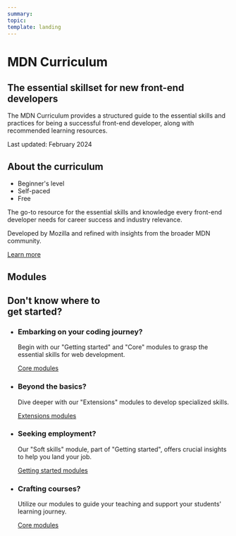 ```yaml
---
summary:
topic:
template: landing
---
```


# MDN Curriculum

## The essential skillset for new front-end developers

The MDN Curriculum provides a structured guide to the essential skills and practices for being a successful front-end developer, along with recommended learning resources.

Last updated: February 2024

## About the curriculum

- Beginner's level
- Self-paced
- Free

The go-to resource for the essential skills and knowledge every front-end developer needs for career success and industry relevance.

Developed by Mozilla and refined with insights from the broader MDN community.

[Learn more](./1-about.md)

## Modules

<!-- generate content -->

## Don't know where to<br>get started? <!-- markdownlint-disable-line MD033 -->

- ### Embarking on your coding journey?

  Begin with our "Getting started" and "Core" modules to grasp the essential skills for web development.

  [Core modules](./2-core/)

- ### Beyond the basics?

  Dive deeper with our "Extensions" modules to develop specialized skills.

  [Extensions modules](./3-extensions/)

- ### Seeking employment?

  Our "Soft skills" module, part of "Getting started", offers crucial insights to help you land your job.

  [Getting started modules](./1-getting-started/)

- ### Crafting courses?

  Utilize our modules to guide your teaching and support your students' learning journey.

  [Core modules](./2-core/)
